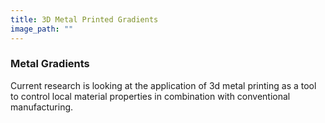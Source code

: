 ```yaml
---
title: 3D Metal Printed Gradients
image_path: ""
---
```


### Metal Gradients

Current research is looking at the application of 3d metal printing as a tool to control local material properties in combination with conventional manufacturing.
